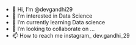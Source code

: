 - 👋 Hi, I’m @devgandhi29
- 👀 I’m interested in Data Science
- 🌱 I’m currently learning Data science
- 💞️ I’m looking to collaborate on ...
- 📫 How to reach me instagram_ dev.gandhi_29

<!---
devgandhi29/devgandhi29 is a ✨ special ✨ repository because its `README.md` (this file) appears on your GitHub profile.
You can click the Preview link to take a look at your changes.
--->
